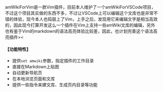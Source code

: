 amWikiForVim是一款Vim插件，目前本人维护了一个amWikiForVSCode项目，不过这个项目其实做的东西不多，不过让VSCode上可以编辑这个文库也是非常不错的体验，现今本人也捣鼓上了Vim，上手之后，发现用它来编辑文字是相当高效的，因此现今打算开发这么一个插件在Vim上支持一些amWiki文库的编辑，另外也有鉴于Vim的markdown的语法高亮体验比较差，因此，也计划完善这个语法高亮插件><

#### 【功能特性】
 - 提供`set amwiki`参数，指定插件的工作目录
 - 直接在Markdown上贴图
 - 自动更新导航页
 - 在本地浏览页面和文库
 - 提供一些指令来建文库、生成页内目录等功能

